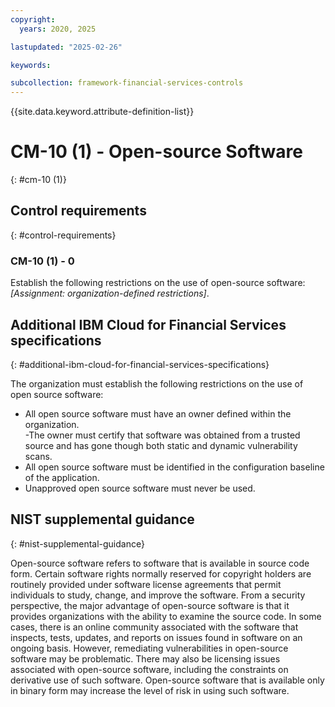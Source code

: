 ```yaml
---
copyright:
  years: 2020, 2025

lastupdated: "2025-02-26"

keywords:

subcollection: framework-financial-services-controls
---
```


{{site.data.keyword.attribute-definition-list}}

# CM-10 (1) -  Open-source Software
{: #cm-10 (1)}

## Control requirements
{: #control-requirements}



### CM-10 (1) - 0


Establish the following restrictions on the use of open-source software: _[Assignment: organization-defined restrictions]_.






## Additional IBM Cloud for Financial Services specifications
{: #additional-ibm-cloud-for-financial-services-specifications}

The organization must establish the following restrictions on the use of open source software: 
- All open source software must have an owner defined within the organization.  
-The owner must certify that software was obtained from a trusted source and has gone though both static and dynamic vulnerability scans.
- All open source software must be identified in the configuration baseline of the application.
- Unapproved open source software must never be used.







## NIST supplemental guidance
{: #nist-supplemental-guidance}

Open-source software refers to software that is available in source code form. Certain software rights normally reserved for copyright holders are routinely provided under software license agreements that permit individuals to study, change, and improve the software. From a security perspective, the major advantage of open-source software is that it provides organizations with the ability to examine the source code. In some cases, there is an online community associated with the software that inspects, tests,  updates, and reports on issues found in software on an ongoing basis. However, remediating vulnerabilities in open-source software may be problematic. There may also be licensing issues associated with open-source software, including the constraints on derivative use of such software. Open-source software that is available only in binary form may increase the level of risk in using such software.
